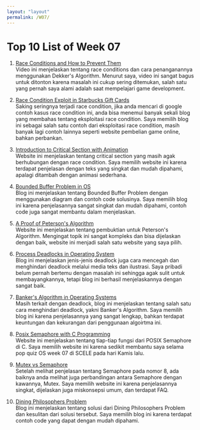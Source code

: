 ```yaml
---
layout: "layout"
permalink: /W07/
---
```


# Top 10 List of Week 07

1. [Race Conditions and How to Prevent Them](https://www.youtube.com/watch?v=MqnpIwN7dz0)<br>
Video ini menjelaskan tentang race conditions dan cara penanganannya menggunakan Dekker's Algorithm.
Menurut saya, video ini sangat bagus untuk ditonton karena masalah ini cukup sering ditemukan, salah satu yang pernah saya alami adalah saat mempelajari game development.

2. [Race Condition Exploit in Starbucks Gift Cards](https://www.schneier.com/blog/archives/2015/05/race_condition_.html)<br>
Saking seringnya terjadi race condition, jika anda mencari di google contoh kasus race condition ini, anda bisa menemui banyak sekali blog yang membahas tentang eksploitasi race condition.
Saya memilih blog ini sebagai salah satu contoh dari eksploitasi race condition, masih banyak lagi contoh lainnya seperti website pembelian game online, bahkan perbankan.

3. [Introduction to Critical Section with Animation](https://tuxthink.blogspot.com/2013/07/introduction-to-critical-section-with.html)<br>
Website ini menjelaskan tentang critical section yang masih agak berhubungan dengan race condition.
Saya memilih website ini karena terdapat penjelasan dengan teks yang singkat dan mudah dipahami, apalagi ditambah dengan animasi sederhana.

4. [Bounded Buffer Problem in OS](https://scanftree.com/operating-system/bounded-buffer)<br>
Blog ini menjelaskan tentang Bounded Buffer Problem dengan menggunakan diagram dan contoh code solusinya.
Saya memilih blog ini karena penjelasannya sangat singkat dan mudah dipahami, contoh code juga sangat membantu dalam menjelaskan.

5. [A Proof of Peterson's Algorithm](https://jamesrwilcox.com/SharedMem.html)<br>
Website ini menjelaskan tentang pembuktian untuk Peterson's Algorithm.
Mengingat topik ini sangat kompleks dan bisa dijelaskan dengan baik, website ini menjadi salah satu website yang saya pilih.

6. [Process Deadlocks in Operating System](https://www.tutorialspoint.com/process-deadlocks-in-operating-system)<br>
Blog ini menjelaskan jenis-jenis deadlock juga  cara mencegah dan menghindari deadlock melalui media teks dan ilustrasi.
Saya pribadi belum pernah bertemu dengan masalah ini sehingga agak sulit untuk membayangkannya, tetapi blog ini berhasil menjelaskannya dengan sangat baik.

7. [Banker's Algorithm in Operating Systems](https://www.javatpoint.com/bankers-algorithm-in-operating-system)<br>
Masih terkait dengan deadlock, blog ini menjelaskan tentang salah satu cara menghindari deadlock, yakni Banker's Algorithm.
Saya memilih blog ini karena penjelasannya yang sangat lengkap, bahkan terdapat keuntungan dan kekurangan dari penggunaan algoirtma ini.

8. [Posix Semaphore with C Programming](https://linuxhint.com/posix-semaphores-with-c-programming/)<br>
Website ini menjelaskan tentang tiap-tiap fungsi dari POSIX Semaphore di C.
Saya memilih website ini karena sedikit membantu saya selama pop quiz OS week 07 di SCELE pada hari Kamis lalu.

9. [Mutex vs Semaphore](https://www.geeksforgeeks.org/mutex-vs-semaphore/)<br>
Setelah melihat penjelasan tentang Semaphore pada nomor 8, ada baiknya anda melihat juga perbandingan antara Semaphore dengan kawannya, Mutex.
Saya memilih website ini karena penjelasannya singkat, dijelaskan juga miskonsepsi umum, dan terdapat FAQ.

10. [Dining Philosophers Problem](https://www.tutorialspoint.com/dining-philosophers-problem-dpp)<br>
Blog ini menjelaskan tentang solusi dari Dining Philosophers Problem dan kesulitan dari solusi tersebut.
Saya memilih blog ini karena terdapat contoh code yang dapat dengan mudah dipahami.

